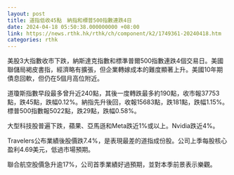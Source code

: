 ```yaml
---
layout: post
title: 道指低收45點　納指和標普500指數連跌4日
date: 2024-04-18 05:50:38.000000000 +08:00
link: https://news.rthk.hk/rthk/ch/component/k2/1749361-20240418.htm
categories: rthk
---
```


美股3大指數收市下跌，納斯達克指數和標準普爾500指數連跌4個交易日。美國聯儲局褐皮書指，經濟略有擴張，但企業轉嫁成本的難度顯著上升。美國10年期債息回軟，但仍在5個月高位附近。

道瓊斯指數早段最多曾升近240點，其後一度轉跌最多約190點，收市報37753點，跌45點，跌幅0.12%。納指先升後回，收報15683點，跌181點，跌幅1.15%。標普500指數報5022點，跌29點，跌幅0.58%。

大型科技股普遍下跌，蘋果、亞馬遜和Meta跌近1%或以上。Nvidia跌近4%。

Travelers公布業績後股價跌7.4%，是表現最差的道指成份股。公司上季每股核心盈利4.69美元，低過市場預期。

聯合航空股價急升逾17%，公司首季業績好過預期，並對本季前景表示樂觀。
